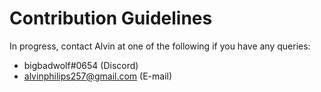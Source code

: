 # Contribution Guidelines

In progress, contact Alvin at one of the following if you have any queries:

- bigbadwolf#0654 (Discord)
- alvinphilips257@gmail.com (E-mail)
